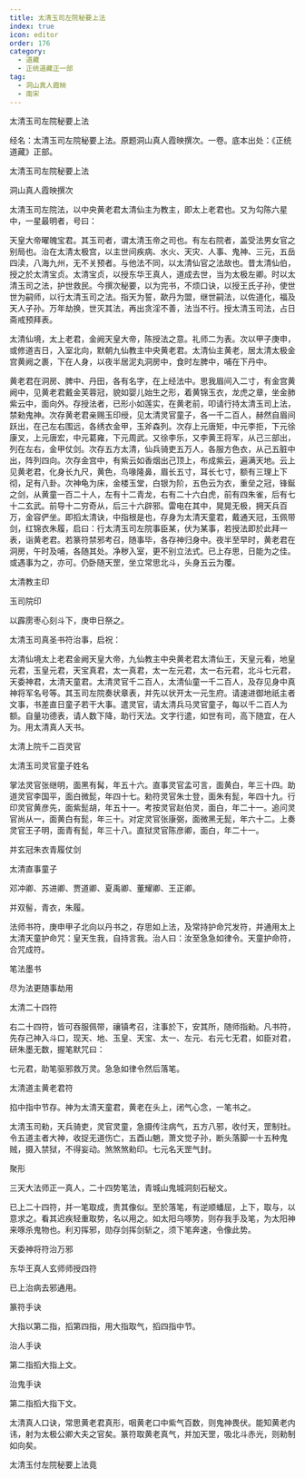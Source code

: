 ```yaml
---
title: 太清玉司左院秘要上法
index: true
icon: editor
order: 176
category:
  - 道藏
  - 正统道藏正一部
tag:
  - 洞山真人霞映
  - 南宋
---
```


太清玉司左院秘要上法  

经名：太清玉司左院秘要上法。原题洞山真人霞映撰次。一卷。底本出处：《正统道藏》正部。  

太清玉司左院秘要上法  

洞山真人霞映撰次  

太清玉司左院法，以中央黄老君太清仙主为教主，即太上老君也。又为勾陈六星中，一星最明者，号曰：  

天皇大帝曜魄宝君。其玉司者，谓太清玉帝之司也。有左右院者，盖受法男女官之别局也。治在太清太极宫，以主世间疾病、水火、天灾、人事、鬼神、三元，五岳四渎，八海九州，无不关预者。与他法不同，以太清仙官之法故也。昔太清仙伯，授之於太清宝贞。太清宝贞，以授东华王真人，道成去世，当为太极左卿。时以太清玉司之法，护世救民。今撰次秘要，以为完书，不烦口诀，以授王氏子孙，使世世为嗣师，以行太清玉司之法。指天为誓，歃丹为盟，继世嗣法，以佐道化，福及天人子孙。万年劫换，世灭其法，再出贪淫不善，法当不行。授太清玉司法，占日斋戒预拜表。  

太清仙境，太上老君，金阙天皇大帝，陈授法之意。礼师二为表。次以甲子庚申，或修道吉日，入室北向，默朝九仙教主中央黄老君。太清仙主黄老，居太清太极金宫黄阙之裹，下在人身，以夜半居泥丸洞房中，食时左脾中，哺在下丹中。  

黄老君在洞房、脾中、丹田，各有名字，在上经法中。思我眉间入二寸，有金宫黄阙中，见黄老君戴金芙蓉冠，貌如婴儿始生之形，着黄锦玉衣，龙虎之章，坐金肺紫云中，面向外。存授法者，已形小如莲实，在黄老前，叩请行持太清玉司上法，禁勑鬼神。次存黄老君亲赐玉印绶，见太清灵官童子，各一千二百人，赫然自眉间跃出，在己左右围远，各绣衣金甲，玉斧森列。次存上元唐矩，中元李拒，下元徐康叉，上元唐宏，中元葛雍，下元周武。又徐李乐，又李黄王将军，从己三部出，列在左右，金甲仗剑。次存五方太清，仙兵骑吏五万人，各服方色衣，从己五脏中出，阵列四向。次存金宫中，有紫云如香烟出己顶上，布成紫云，遍满天地。云上见黄老君，化身长九尺，黄色，鸟喙隆鼻，眉长五寸，耳长七寸，额有三理上下彻，足有八卦。次神龟为床，金楼玉堂，白银为阶，五色云为衣，重垒之冠，锋鋋之剑，从黄童一百二十人，左有十二青龙，右有二十六白虎，前有四朱雀，后有七十二玄武。前导十二穷奇从，后三十六辟邪。雷电在其中，晃晃无极，拥天兵百万，金容俨坐。即搯太清诀，中指根是也，存身为太清天童君，戴通天冠，玉佩带剑，红锦衣朱履，启曰：行太清玉司左院事臣某，伏为某事，若授法即於此拜一表，诣黄老君。若篆符禁邪考召，随事毕，各存神归身中。夜半至早时，黄老君在洞房，午时及哺，各随其处。净秽入室，更不别立法式。已上存思，日能为之佳。或遇事为之，亦可。仍卧随天罡，坐立常思北斗，头身五云为覆。  

太清教主印  

玉司院印  

以霹雳枣心刻斗下，庚申日祭之。  

太清玉司真圣书符治事，启祝：  

太清仙境太上老君金阙天皇大帝，九仙教主中央黄老君太清仙王，天皇元看，地皇元君，玉皇元君，天宝真君，太一真君，太一左元君，太一右元君，北斗七元君，天委神君，太清天童君。太清灵官千二百人，太清仙童一千二百人，及存见身中真神将军名号等。其玉司左院奏状章表，并先以状开太一元生府。请速进御地祇主者文事，书差直日童子若干大事。遣灵官，请太清兵马灵官童子，每以千二百人为额。自量功德表，请人数下降，助行天法。文字行遣，如世有司，高下随宜，在人为。用太清真人天书。  

太清上院千二百灵官  

太清玉司灵官童子姓名  

掌法灵官张继明，面黑有髯，年五十六。直事灵官孟可言，面黄白，年三十四。助道灵官李国平，面白微髭，年四十七。勑符灵官朱士登，面朱有髭，年四十九。行印灵官黄彦先，面紫髭胡，年五十一。考按灵官赵伯灵，面白，年二十一。追问灵官尚从一，面黄白有髭，年三十。对定灵官张康弼，面微黑无髭，年六十二。上奏灵官王子明，面青有髭，年三十八。直狱灵官陈彦卿，面白，年二十一。  

并玄冠朱衣青履仗剑  

太清直事童子  

邓冲卿、苏进卿、贾道卿、夏禹卿、董耀卿、王正卿。  

并双髻，青衣，朱履。  

法师书符，庚申甲子北向以丹书之，存思如上法，及常持护命咒发符，并通用太上太清天童护命咒：皇天生我，自持言我。治人曰：汝至急急如律令。天童护命符，合咒成符。  

笔法墨书  

尽为法更随事劫用  

太清二十四符  

右二十四符，皆可吞服佩带，禳镇考召，注事於下，安其所，随师指勑。凡书符，先存己神入斗口，现天、地、玉皇、天宝、太一、左元、右元七无君，如臣对君，研朱墨无数，握笔默咒曰：  

七元君，助笔驱邪救万灵。急急如律令然后落笔。  

太清道主黄老君符  

掐中指中节存。神为太清天童君，黄老在头上，闭气心念，一笔书之。  

太清玉司勑，天兵骑吏，灵官灵童，急摄传注病气，五方八邪，收付天，罡制社。令五道主者大神，收捉无道伤亡，五酉山魈，萧文觉子孙，断头落脚一十五种鬼贼，摄入禁狱，不得妄动。煞煞煞勑印。七元名天罡气封。  

聚形  

三天大法师正一真人，二十四势笔法，青城山鬼城洞刻石秘文。  

已上二十四符，并一笔取成，贵其像似。至於落笔，有逆顺蟠屈，上下，取与，以意求之。看其迟疾轻重取势，名以用之。如太阳乌啄势，则存我手及笔，为太阳神来啄杀鬼物也。利刃挥邪，勋存剑挥剑斩之，须下笔奔速，令像此势。  

天委神将符治万邪  

东华王真人玄师师授四符  

已上治病去邪通用。  

篆符手诀  

大指以第二指，搯第四指，用大指取气，搯四指中节。  

治人手诀  

第二指搯大指上文。  

治鬼手诀  

第二指搯大指下文。  

太清真人口诀，常思黄老君真形，咽黄老口中紫气百数，则鬼神畏伏。能知黄老内讳，射为太极公卿大夫之官矣。篆符取黄老真气，并加天罡，吸北斗赤光，则勑制如向矣。  

太清玉付左院秘要上法竟  

